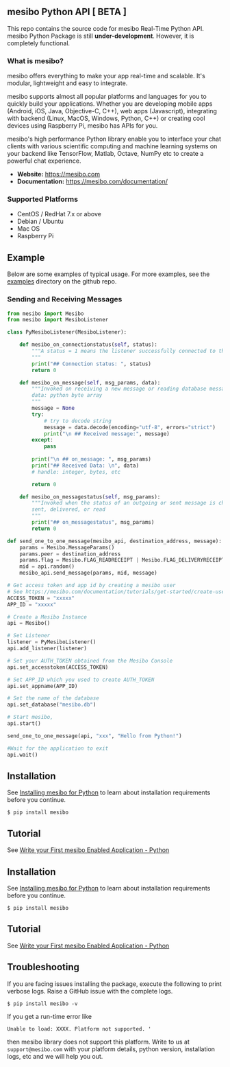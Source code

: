 ## mesibo Python API  [ BETA ]

This repo contains the source code for mesibo Real-Time Python API. mesibo Python Package is still **under-development**. However, it is completely functional. 

### What is mesibo?
mesibo offers everything to make your app real-time and scalable. It's modular, lightweight and easy to integrate.

mesibo supports almost all popular platforms and languages for you to quickly build your applications. Whether you are developing mobile apps (Android, iOS, Java, Objective-C, C++), web apps (Javascript), integrating with backend (Linux, MacOS, Windows, Python, C++) or creating cool devices using Raspberry Pi, mesibo has APIs for you.

mesibo's high performance Python library enable you to interface your chat clients with various scientific computing and machine learning systems on your backend like TensorFlow, Matlab, Octave, NumPy etc to create a powerful chat experience.


- **Website:** https://mesibo.com
- **Documentation:** https://mesibo.com/documentation/

### Supported Platforms
- CentOS / RedHat 7.x or above
- Debian / Ubuntu
- Mac OS
- Raspberry Pi

## Example

Below are some examples of typical usage. For more examples, see the [examples](https://github.com/mesibo/python/tree/master/examples) directory on the github repo.

### Sending and Receiving Messages
```python
from mesibo import Mesibo
from mesibo import MesiboListener

class PyMesiboListener(MesiboListener):

    def mesibo_on_connectionstatus(self, status):
        """A status = 1 means the listener successfully connected to the mesibo server
        """
        print("## Connection status: ", status)
        return 0

    def mesibo_on_message(self, msg_params, data):
        """Invoked on receiving a new message or reading database messages
        data: python byte array 
        """
        message = None
        try:
            # try to decode string
            message = data.decode(encoding="utf-8", errors="strict") 
            print("\n ## Received message:", message)
        except:
            pass
        
        print("\n ## on_message: ", msg_params)
        print("## Received Data: \n", data)
        # handle: integer, bytes, etc

        return 0

    def mesibo_on_messagestatus(self, msg_params):
        """Invoked when the status of an outgoing or sent message is changed. Statuses can be
        sent, delivered, or read
        """
        print("## on_messagestatus", msg_params)
        return 0

def send_one_to_one_message(mesibo_api, destination_address, message):
    params = Mesibo.MessageParams()
    params.peer = destination_address
    params.flag = Mesibo.FLAG_READRECEIPT | Mesibo.FLAG_DELIVERYRECEIPT
    mid = api.random()
    mesibo_api.send_message(params, mid, message)

# Get access token and app id by creating a mesibo user
# See https://mesibo.com/documentation/tutorials/get-started/create-users/
ACCESS_TOKEN = "xxxxx"
APP_ID = "xxxxx"

# Create a Mesibo Instance
api = Mesibo()

# Set Listener
listener = PyMesiboListener()
api.add_listener(listener)

# Set your AUTH_TOKEN obtained from the Mesibo Console
api.set_accesstoken(ACCESS_TOKEN)

# Set APP_ID which you used to create AUTH_TOKEN
api.set_appname(APP_ID)

# Set the name of the database
api.set_database("mesibo.db")

# Start mesibo, 
api.start()

send_one_to_one_message(api, "xxx", "Hello from Python!")

#Wait for the application to exit
api.wait()
```

## Installation
See [Installing mesibo for Python](https://mesibo.com/documentation/install/python/) to learn about installation requirements before you continue.
```
$ pip install mesibo
```

## Tutorial
See [Write your First mesibo Enabled Application - Python](https://mesibo.com/documentation/tutorials/get-started/python/)

## Installation
See [Installing mesibo for Python](https://mesibo.com/documentation/install/python/) to learn about installation requirements before you continue.          
```     
$ pip install mesibo
```
## Tutorial
See [Write your First mesibo Enabled Application - Python](https://mesibo.com/documentation/tutorials/get-started/python/)

## Troubleshooting
If you are facing issues installing the package, execute the following to print verbose logs. Raise a GitHub issue with the complete logs.
```     
$ pip install mesibo -v
```
        
If you get a run-time error like
```
Unable to load: XXXX. Platform not supported. '
```
then mesibo library does not support this platform. Write to us at `support@mesibo.com` with your platform details, python version, installation logs, etc and we will help you out.


